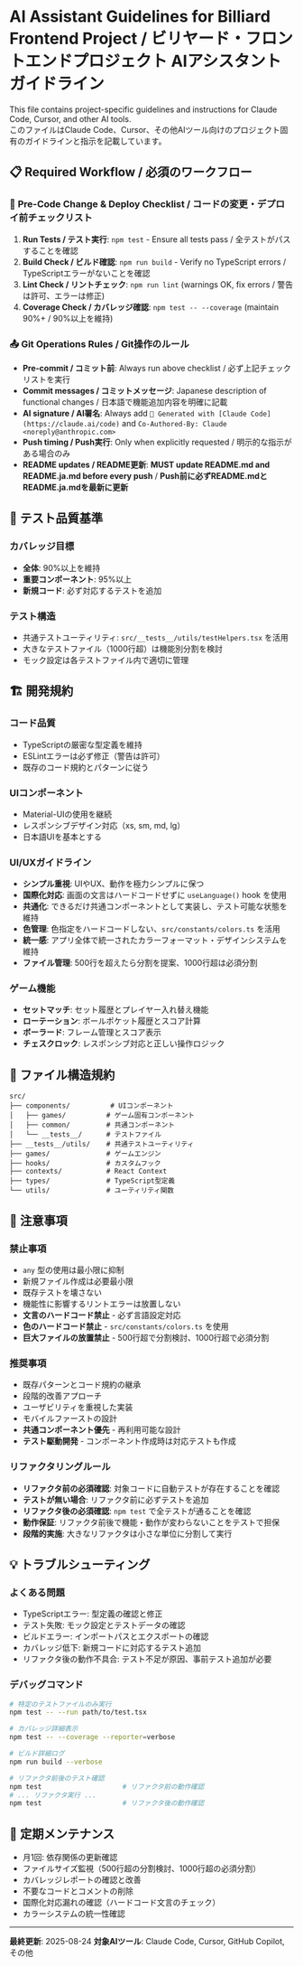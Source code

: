 # AI Assistant Guidelines for Billiard Frontend Project / ビリヤード・フロントエンドプロジェクト AIアシスタントガイドライン

This file contains project-specific guidelines and instructions for Claude Code, Cursor, and other AI tools.  
このファイルはClaude Code、Cursor、その他AIツール向けのプロジェクト固有のガイドラインと指示を記載しています。

## 📋 Required Workflow / 必須のワークフロー

### 🔧 **Pre-Code Change & Deploy Checklist / コードの変更・デプロイ前チェックリスト**
1. **Run Tests / テスト実行**: `npm test` - Ensure all tests pass / 全テストがパスすることを確認
2. **Build Check / ビルド確認**: `npm run build` - Verify no TypeScript errors / TypeScriptエラーがないことを確認
3. **Lint Check / リントチェック**: `npm run lint` (warnings OK, fix errors / 警告は許可、エラーは修正)
4. **Coverage Check / カバレッジ確認**: `npm test -- --coverage` (maintain 90%+ / 90%以上を維持)

### 📤 **Git Operations Rules / Git操作のルール**
- **Pre-commit / コミット前**: Always run above checklist / 必ず上記チェックリストを実行
- **Commit messages / コミットメッセージ**: Japanese description of functional changes / 日本語で機能追加内容を明確に記載
- **AI signature / AI署名**: Always add `🤖 Generated with [Claude Code](https://claude.ai/code)` and `Co-Authored-By: Claude <noreply@anthropic.com>`
- **Push timing / Push実行**: Only when explicitly requested / 明示的な指示がある場合のみ
- **README updates / README更新**: **MUST update README.md and README.ja.md before every push** / **Push前に必ずREADME.mdとREADME.ja.mdを最新に更新**

## 🎯 **テスト品質基準**

### **カバレッジ目標**
- **全体**: 90%以上を維持
- **重要コンポーネント**: 95%以上
- **新規コード**: 必ず対応するテストを追加

### **テスト構造**
- 共通テストユーティリティ: `src/__tests__/utils/testHelpers.tsx` を活用
- 大きなテストファイル（1000行超）は機能別分割を検討
- モック設定は各テストファイル内で適切に管理

## 🏗️ **開発規約**

### **コード品質**
- TypeScriptの厳密な型定義を維持
- ESLintエラーは必ず修正（警告は許可）
- 既存のコード規約とパターンに従う

### **UIコンポーネント**
- Material-UIの使用を継続
- レスポンシブデザイン対応（xs, sm, md, lg）
- 日本語UIを基本とする

### **UI/UXガイドライン**
- **シンプル重視**: UIやUX、動作を極力シンプルに保つ
- **国際化対応**: 画面の文言はハードコードせずに `useLanguage()` hook を使用
- **共通化**: できるだけ共通コンポーネントとして実装し、テスト可能な状態を維持
- **色管理**: 色指定をハードコードしない、`src/constants/colors.ts` を活用
- **統一感**: アプリ全体で統一されたカラーフォーマット・デザインシステムを維持
- **ファイル管理**: 500行を超えたら分割を提案、1000行超は必須分割

### **ゲーム機能**
- **セットマッチ**: セット履歴とプレイヤー入れ替え機能
- **ローテーション**: ボールポケット履歴とスコア計算
- **ボーラード**: フレーム管理とスコア表示
- **チェスクロック**: レスポンシブ対応と正しい操作ロジック

## 📁 **ファイル構造規約**

```
src/
├── components/          # UIコンポーネント
│   ├── games/          # ゲーム固有コンポーネント
│   ├── common/         # 共通コンポーネント  
│   └── __tests__/      # テストファイル
├── __tests__/utils/    # 共通テストユーティリティ
├── games/              # ゲームエンジン
├── hooks/              # カスタムフック
├── contexts/           # React Context
├── types/              # TypeScript型定義
└── utils/              # ユーティリティ関数
```

## 🚨 **注意事項**

### **禁止事項**
- `any` 型の使用は最小限に抑制
- 新規ファイル作成は必要最小限
- 既存テストを壊さない
- 機能性に影響するリントエラーは放置しない
- **文言のハードコード禁止** - 必ず言語設定対応
- **色のハードコード禁止** - `src/constants/colors.ts` を使用
- **巨大ファイルの放置禁止** - 500行超で分割検討、1000行超で必須分割

### **推奨事項**
- 既存パターンとコード規約の継承
- 段階的改善アプローチ
- ユーザビリティを重視した実装
- モバイルファーストの設計
- **共通コンポーネント優先** - 再利用可能な設計
- **テスト駆動開発** - コンポーネント作成時は対応テストも作成

### **リファクタリングルール**
- **リファクタ前の必須確認**: 対象コードに自動テストが存在することを確認
- **テストが無い場合**: リファクタ前に必ずテストを追加
- **リファクタ後の必須確認**: `npm test` で全テストが通ることを確認
- **動作保証**: リファクタ前後で機能・動作が変わらないことをテストで担保
- **段階的実施**: 大きなリファクタは小さな単位に分割して実行

## 💡 **トラブルシューティング**

### **よくある問題**
- TypeScriptエラー: 型定義の確認と修正
- テスト失敗: モック設定とテストデータの確認
- ビルドエラー: インポートパスとエクスポートの確認
- カバレッジ低下: 新規コードに対応するテスト追加
- リファクタ後の動作不具合: テスト不足が原因、事前テスト追加が必要

### **デバッグコマンド**
```bash
# 特定のテストファイルのみ実行
npm test -- --run path/to/test.tsx

# カバレッジ詳細表示
npm test -- --coverage --reporter=verbose

# ビルド詳細ログ
npm run build --verbose

# リファクタ前後のテスト確認
npm test                    # リファクタ前の動作確認
# ... リファクタ実行 ...
npm test                    # リファクタ後の動作確認
```

## 📝 **定期メンテナンス**

- 月1回: 依存関係の更新確認
- ファイルサイズ監視（500行超の分割検討、1000行超の必須分割）
- カバレッジレポートの確認と改善
- 不要なコードとコメントの削除
- 国際化対応漏れの確認（ハードコード文言のチェック）
- カラーシステムの統一性確認

---

**最終更新**: 2025-08-24
**対象AIツール**: Claude Code, Cursor, GitHub Copilot, その他